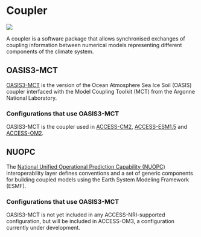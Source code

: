 # Coupler

<img src = "../../../assets/component-logos/component-maps/coupler-component-map.png" class="img-contain white-background with-border with-padding intro-img"></img>

A coupler is a software package that allows synchronised exchanges of coupling information between numerical models representing different components of the climate system.

## OASIS3-MCT

<a href="https://oasis.cerfacs.fr/en/OASIS3-MCT" target="_blank">OASIS3-MCT</a> is the version of the Ocean Atmosphere Sea Ice Soil (OASIS) coupler interfaced with the Model Coupling Toolkit (MCT) from the Argonne National Laboratory. 

### Configurations that use OASIS3-MCT
OASIS3-MCT is the coupler used in <a href="../../configurations/access-cm#access-cm2">ACCESS-CM2</a>, <a href="../../configurations/access-esm#access-esm15">ACCESS-ESM1.5</a> and <a href="../../configurations/access-om#access-om2">ACCESS-OM2</a>.

## NUOPC

The <a href="https://earthsystemmodeling.org/nuopc/" target="_blank">National Unified Operational Prediction Capability (NUOPC)</a> interoperability layer defines conventions and a set of generic components for building coupled models using the Earth System Modeling Framework (ESMF).

### Configurations that use OASIS3-MCT
OASIS3-MCT is not yet included in any ACCESS-NRI-supported configuration, but will be included in ACCESS-OM3, a configuration currently under development.